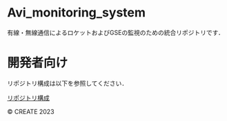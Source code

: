 # Avi_monitoring_system

有線・無線通信によるロケットおよびGSEの監視のための統合リポジトリです．

# 開発者向け

リポジトリ構成は以下を参照してください．

[リポジトリ構成](RepositoryConf.md)

© CREATE 2023